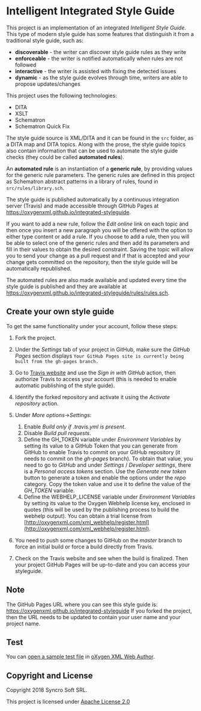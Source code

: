 # Intelligent Integrated Style Guide

This project is an implementation of an integrated *Intelligent Style Guide*. 
This type of modern style guide has some features that distinguish it from a traditional style guide, such as:

* **discoverable** - the writer can discover style guide rules as they write
* **enforceable** - the writer is notified automatically when rules are not followed
* **interactive** - the writer is assisted with fixing the detected issues
* **dynamic** - as the style guide evolves through time, writers are able to propose updates/changes

This project uses the following technologies:

* DITA
* XSLT
* Schematron
* Schematron Quick Fix

The style guide source is XML/DITA and it can be found in the `src` folder, as a DITA map and DITA topics. Along with the prose, the style guide topics also contain information that can be used to automate the style guide checks (they could be called **automated rules**).

An **automated rule** is an instantiation of a **generic rule**, by providing values for the generic rule parameters. The generic rules are defined in this project as Schematron abstract patterns in a library of rules, found in `src/rules/library.sch`. 

The style guide is published automatically by a continuous integration server (Travis) and made accessible through GitHub Pages at https://oxygenxml.github.io/integrated-styleguide. 

If you want to add a new rule, follow the *Edit online* link on each topic and then once you insert a new paragraph you will be offered with the option to either type content or add a rule. If you choose to add a rule, then you will be able to select one of the generic rules and then add its parameters and fill in their values to obtain the desired constraint. Saving the topic will allow you to send your change as a pull request and if that is accepted and your change gets committed on the repository, then the style guide will be automatically republished. 

The automated rules are also made available and updated every time the style guide is published and they are available at https://oxygenxml.github.io/integrated-styleguide/rules/rules.sch.

Create your own style guide
---------------------------

To get the same functionality under your account, follow these steps:

1. Fork the project.
2. Under the *Settings* tab of your project in GitHub, make sure the *GitHub Pages* section displays
  ```Your GitHub Pages site is currently being built from the gh-pages branch.```
3. Go to [Travis website](http://travis-ci.org) and use the *Sign in with GitHub* action, then authorize Travis to access your account (this is needed to enable automatic publishing of the style guide).
4. Identify the forked repository and activate it using the *Activate repository* action.
5. Under *More options*->*Settings*:  
    1. Enable *Build only if .travis.yml is present*.
    2. Disable *Build pull requests*.
    3. Define the GH_TOKEN variable under *Environment Variables* by setting its value to a GitHub Token that you can generate from GitHub to enable Travis to commit on your GitHub repository (it needs to commit on the *gh-pages* branch). To obtain that value, you need to go to *GitHub* and under *Settings* / *Developer settings*, there is a *Personal access tokens* section. Use the *Generate new token* button to generate a token and enable the options under the *repo* category. Copy the token value and use it to define the value of the *GH_TOKEN* variable.
    4. Define the WEBHELP_LICENSE variable under *Environment Variables* by setting its value to the Oxygen Webhelp license key, enclosed in quotes (this will be used by the publishing process to build the webhelp output). You can obtain a trial license from 
[http://oxygenxml.com/xml_webhelp/register.html](http://oxygenxml.com/xml_webhelp/register.html).  

6. You need to push some changes to GitHub on the *master* branch to force an initial build or force a build directly from Travis.
7. Check on the Travis website and see when the build is finalized. Then your project GitHub Pages will be up-to-date and you can access your styleguide.

## Note
The GitHub Pages URL where you can see this style guide is: 
https://oxygenxml.github.io/integrated-styleguide
If you forked the project, then the URL needs to be updated to contain your user name and your project name.

Test
---------------------
You can [open a sample test file](https://www.oxygenxml.com/oxygen-xml-web-author/app/oxygen.html?url=https://github.com/oxygenxml/integrated-styleguide/blob/master/test/sample-direct-ref-schema.dita) in [oXygen XML Web Author](https://www.oxygenxml.com/xml_web_author.html).


Copyright and License
---------------------
Copyright 2018 Syncro Soft SRL.

This project is licensed under [Apache License 2.0](https://github.com/oxygenxml/integrated-styleguide/blob/master/LICENSE)
